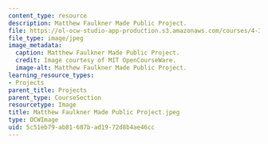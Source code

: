 ```yaml
---
content_type: resource
description: Matthew Faulkner Made Public Project.
file: https://ol-ocw-studio-app-production.s3.amazonaws.com/courses/4-301-introduction-to-the-visual-arts-spring-2007/5c51eb79ab81687bad1972d8b4ae46cc_MatthewFaulknerMadePublicProject.jpeg
file_type: image/jpeg
image_metadata:
  caption: Matthew Faulkner Made Public Project.
  credit: Image courtesy of MIT OpenCourseWare.
  image-alt: Matthew Faulkner Made Public Project.
learning_resource_types:
- Projects
parent_title: Projects
parent_type: CourseSection
resourcetype: Image
title: Matthew Faulkner Made Public Project.jpeg
type: OCWImage
uid: 5c51eb79-ab81-687b-ad19-72d8b4ae46cc
---
```


